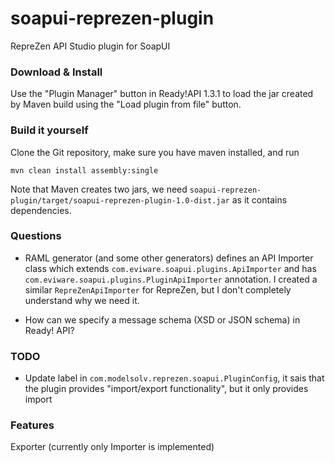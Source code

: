 # soapui-reprezen-plugin
RepreZen API Studio plugin for SoapUI

### Download & Install

Use the "Plugin Manager" button in Ready!API 1.3.1 to load the jar created by Maven build using the "Load plugin from file" button. 

### Build it yourself

Clone the Git repository, make sure you have maven installed, and run

```
mvn clean install assembly:single
```
Note that Maven creates two jars, we need `soapui-reprezen-plugin/target/soapui-reprezen-plugin-1.0-dist.jar` as it contains dependencies.

### Questions
* RAML generator (and some other generators) defines an API Importer class which extends  `com.eviware.soapui.plugins.ApiImporter` and has `com.eviware.soapui.plugins.PluginApiImporter` annotation. I created a similar `RepreZenApiImporter` for RepreZen, but I don't completely understand why we need it.

* How can we specify a message schema (XSD or JSON schema) in Ready! API?


### TODO
* Update label in `com.modelsolv.reprezen.soapui.PluginConfig`, it sais that the plugin provides "import/export functionality", but it only provides import

### Features
Exporter (currently only Importer is implemented)
